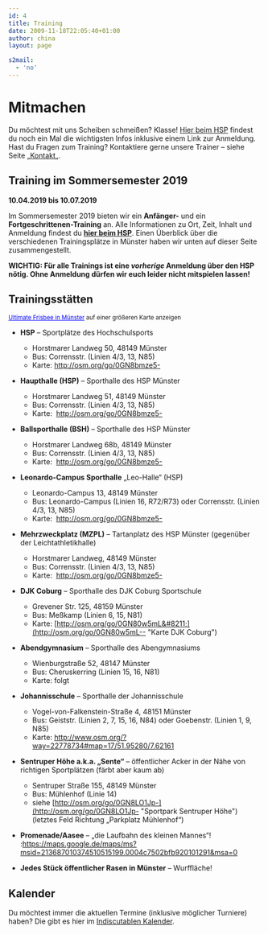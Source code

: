 ```yaml
---
id: 4
title: Training
date: 2009-11-18T22:05:40+01:00
author: china
layout: page

s2mail:
  - 'no'
---
```

# Mitmachen

Du möchtest mit uns Scheiben schmeißen? Klasse! <a title="Ultimate Frisbee @ HSP MS" href="http://muenster.hochschulsport-nrw.de/angebote/aktueller_zeitraum/_Ultimate_Frisbee.html" target="_blank" rel="noopener noreferrer">Hier beim HSP</a> findest du noch ein Mal die wichtigsten Infos inklusive einem Link zur Anmeldung.  
Hast du Fragen zum Training? Kontaktiere gerne unsere Trainer &#8211; siehe Seite &#8222;[Kontakt](/kontakt/)&#8222;.

## Training im Sommersemester 2019

**10.04.2019 bis 10.07.2019**

Im Sommersemester 2019 bieten wir ein **Anfänger-** und ein **Fortgeschrittenen-Training** an. Alle Informationen zu Ort, Zeit, Inhalt und Anmeldung findest du **<a href="http://muenster.hochschulsport-nrw.de/angebote/aktueller_zeitraum/_Ultimate_Frisbee.html" target="_blank" rel="noopener noreferrer">hier beim HSP</a>**. Einen Überblick über die verschiedenen Trainingsplätze in Münster haben wir unten auf dieser Seite zusammengestellt.

**WICHTIG: Für alle Trainings ist eine _vorherige_ Anmeldung über den HSP nötig. Ohne Anmeldung dürfen wir euch leider nicht mitspielen lassen!**

## **Trainingsstätten**

  
<small><a style="color: #0000ff; text-align: left;" href="https://maps.google.de/maps/ms?msa=0&msid=213226673800810216708.0004dbbe2b88c88196930&ie=UTF8&t=h&ll=51.96024,7.622452&spn=0.050774,0.109863&z=13&source=embed">Ultimate Frisbee in Münster</a> auf einer größeren Karte anzeigen</small>

  * **HSP** &#8211; Sportplätze des Hochschulsports 
      * Horstmarer Landweg 50, 48149 Münster
      * Bus: Corrensstr. (Linien 4/3, 13, N85)
      * Karte: <http://osm.org/go/0GN8bmze5->
  * **Haupthalle (HSP)** &#8211; Sporthalle des HSP Münster 
      * Horstmarer Landweg 51, 48149 Münster
      * Bus: Corrensstr. (Linien 4/3, 13, N85)
      * Karte:  <http://osm.org/go/0GN8bmze5->
  * **Ballsporthalle (BSH)** &#8211; Sporthalle des HSP Münster 
      * Horstmarer Landweg 68b, 48149 Münster
      * Bus: Corrensstr. (Linien 4/3, 13, N85)
      * Karte:  <http://osm.org/go/0GN8bmze5->
  * **Leonardo-Campus Sporthalle** &#8222;Leo-Halle&#8220; (HSP) 
      * Leonardo-Campus 13, 48149 Münster
      * Bus: Leonardo-Campus (Linien 16, R72/R73) oder Corrensstr. (Linien 4/3, 13, N85)
      * Karte:  <http://osm.org/go/0GN8bmze5->
  * **Mehrzweckplatz (MZPL)** &#8211; Tartanplatz des HSP Münster (gegenüber der Leichtathletikhalle) 
      * Horstmarer Landweg, 48149 Münster
      * Bus: Corrensstr. (Linien 4/3, 13, N85)
      * Karte:  <http://osm.org/go/0GN8bmze5->
  * **DJK Coburg** &#8211; Sporthalle des DJK Coburg Sportschule 
      * Grevener Str. 125, 48159 Münster
      * Bus: Meßkamp (Linien 6, 15, N81)
      * Karte: [http://osm.org/go/0GN80w5mL&#8211;](http://osm.org/go/0GN80w5mL-- "Karte DJK Coburg")
  * **Abendgymnasium** &#8211; Sporthalle des Abengymnasiums 
      * Wienburgstraße 52, 48147 Münster
      * Bus: Cheruskerring (Linien 15, 16, N81)
      * Karte: folgt
  * **Johannisschule** &#8211; Sporthalle der Johannisschule 
      * Vogel-von-Falkenstein-Straße 4, 48151 Münster
      * Bus: Geiststr. (Linien 2, 7, 15, 16, N84) oder Goebenstr. (Linien 1, 9, N85)
      * Karte: <http://www.osm.org/?way=22778734#map=17/51.95280/7.62161>

  * **Sentruper Höhe a.k.a. &#8222;Sente&#8220;** &#8211; öffentlicher Acker in der Nähe von richtigen Sportplätzen (färbt aber kaum ab) 
      * Sentruper Straße 155, 48149 Münster
      * Bus: Mühlenhof (Linie 14)
      * siehe [http://osm.org/go/0GN8LO1Jp-](http://osm.org/go/0GN8LO1Jp- "Sportpark Sentruper Höhe") (letztes Feld Richtung &#8222;Parkplatz Mühlenhof&#8220;)
  * **Promenade/Aasee** &#8211; &#8222;die Laufbahn des kleinen Mannes&#8220;! :<https://maps.google.de/maps/ms?msid=213687010374510515199.0004c7502bfb920101291&msa=0>
  * **Jedes Stück öffentlicher Rasen in Münster** &#8211; Wurffläche!

## Kalender

Du möchtest immer die aktuellen Termine (inklusive möglicher Turniere) haben? Die gibt es hier im [Indiscutablen Kalender](http://www.google.com/calendar/embed?src=4l4g8qvk78gdei5cc18ratoka4%40group.calendar.google.com&ctz=Europe/Berlin).